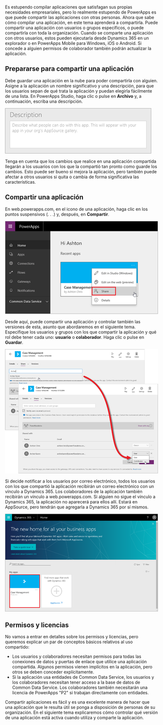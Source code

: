 Es estupendo compilar aplicaciones que satisfagan sus propias necesidades empresariales, pero lo realmente estupendo de PowerApps es que puede compartir las aplicaciones con otras personas. Ahora que sabe cómo compilar una aplicación, en este tema aprenderá a compartirla. Puede compartir una aplicación con usuarios o grupos específicos, o puede compartirla con toda la organización. Cuando se comparte una aplicación con otros usuarios, estos pueden ejecutarla desde Dynamics 365 en un explorador o en PowerApps Mobile para Windows, iOS o Android. Si concede a alguien permisos de colaborador también podrán actualizar la aplicación.

## <a name="prepare-to-share-an-app"></a>Prepararse para compartir una aplicación
Debe guardar una aplicación en la nube para poder compartirla con alguien. Asigne a la aplicación un nombre significativo y una descripción, para que los usuarios sepan de qué trata la aplicación y puedan elegirla fácilmente de una lista. En PowerApps Studio, haga clic o pulse en **Archivo** y, a continuación, escriba una descripción.

![Descripción de la aplicación](./media/learning-manage-share-apps/app-description.png)

Tenga en cuenta que los cambios que realice en una aplicación compartida llegarán a los usuarios con los que la compartió tan pronto como guarde los cambios. Esto puede ser bueno si mejora la aplicación, pero también puede afectar a otros usuarios si quita o cambia de forma significativa las características.

## <a name="share-an-app"></a>Compartir una aplicación
En web.powerapps.com, en el icono de una aplicación, haga clic en los puntos suspensivos (. . .) y, después, en **Compartir**.

![Compartir una aplicación desde web.powerapps.com](./media/learning-manage-share-apps/share-app.png)

Desde aquí, puede compartir una aplicación y controlar también las versiones de esta, asunto que abordaremos en el siguiente tema. Especifique los usuarios y grupos con los que compartir la aplicación y qué rol debe tener cada uno: **usuario** o **colaborador**. Haga clic o pulse en **Guardar**.

![Seleccionar usuarios y grupos](./media/learning-manage-share-apps/select-users.png)

Si decide notificar a los usuarios por correo electrónico, todos los usuarios con los que compartió la aplicación recibirán un correo electrónico con un vínculo a Dynamics 365. Los colaboradores de la aplicación también recibirán un vínculo a web.powerapps.com.  Si alguien no sigue el vínculo a Dynamics 365, la aplicación no aparecerá para ellos allí. Estará en AppSource, pero tendrán que agregarla a Dynamics 365 por sí mismos.

![Aplicación en Dynamics 365](./media/learning-manage-share-apps/dynamics-365.png)

## <a name="permissions-and-licensing"></a>Permisos y licencias
No vamos a entrar en detalles sobre los permisos y licencias, pero queremos explicar un par de conceptos básicos relativos al uso compartido:

* Los usuarios y colaboradores necesitan permisos para todas las conexiones de datos y puertas de enlace que utilice una aplicación compartida. Algunos permisos vienen implícitos en la aplicación, pero otros se deben conceder explícitamente.
* Si la aplicación usa entidades de Common Data Service, los usuarios y los colaboradores necesitan tener acceso a la base de datos de Common Data Service. Los colaboradores también necesitarán una licencia de PowerApps "P2" si trabajan directamente con entidades.

Compartir aplicaciones es fácil y es una excelente manera de hacer que una aplicación que le resulta útil se ponga a disposición de personas de su organización. En el siguiente tema explicaremos cómo controlar qué versión de una aplicación está activa cuando utiliza y comparte la aplicación.

